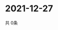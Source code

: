 # 2021-12-27
  共 0条

  <!-- BEGIN -->
  <!-- 最后更新时间Mon Dec 27 2021 00:29:34 GMT+0000 (Coordinated Universal Time) -->
  
  <!-- END -->
  
  